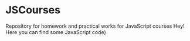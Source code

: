 # JSCourses
Repository for homework and practical works for JavaScript courses
Hey! Here you can find some JavaScript code)
